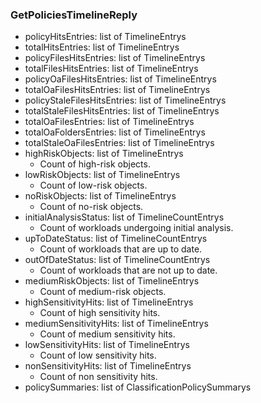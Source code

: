 ### GetPoliciesTimelineReply
- policyHitsEntries: list of TimelineEntrys
- totalHitsEntries: list of TimelineEntrys
- policyFilesHitsEntries: list of TimelineEntrys
- totalFilesHitsEntries: list of TimelineEntrys
- policyOaFilesHitsEntries: list of TimelineEntrys
- totalOaFilesHitsEntries: list of TimelineEntrys
- policyStaleFilesHitsEntries: list of TimelineEntrys
- totalStaleFilesHitsEntries: list of TimelineEntrys
- totalOaFilesEntries: list of TimelineEntrys
- totalOaFoldersEntries: list of TimelineEntrys
- totalStaleOaFilesEntries: list of TimelineEntrys
- highRiskObjects: list of TimelineEntrys
  - Count of high-risk objects.
- lowRiskObjects: list of TimelineEntrys
  - Count of low-risk objects.
- noRiskObjects: list of TimelineEntrys
  - Count of no-risk objects.
- initialAnalysisStatus: list of TimelineCountEntrys
  - Count of workloads undergoing initial analysis.
- upToDateStatus: list of TimelineCountEntrys
  - Count of workloads that are up to date.
- outOfDateStatus: list of TimelineCountEntrys
  - Count of workloads that are not up to date.
- mediumRiskObjects: list of TimelineEntrys
  - Count of medium-risk objects.
- highSensitivityHits: list of TimelineEntrys
  - Count of high sensitivity hits.
- mediumSensitivityHits: list of TimelineEntrys
  - Count of medium sensitivity hits.
- lowSensitivityHits: list of TimelineEntrys
  - Count of low sensitivity hits.
- nonSensitivityHits: list of TimelineEntrys
  - Count of non sensitivity hits.
- policySummaries: list of ClassificationPolicySummarys
